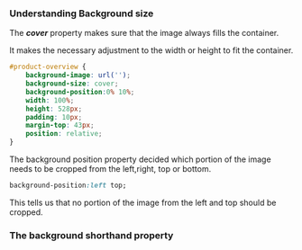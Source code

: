 ### Understanding Background size

The **_cover_** property makes sure that
the image always fills the container.

It makes the necessary adjustment
to the width or height to fit the container.

```css
#product-overview {
	background-image: url('');
	background-size: cover;
    background-position:0% 10%;
	width: 100%;
	height: 528px;
	padding: 10px;
	margin-top: 43px;
	position: relative;
}
```

The background position property decided which portion of the image needs to be cropped from the left,right, top or bottom.

```css
background-position:left top;

```

This tells us that no portion of the image from the left and top should be cropped.


### The background shorthand property











